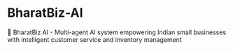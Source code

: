 # BharatBiz-AI
🤖 BharatBiz AI - Multi-agent AI system empowering Indian small businesses with intelligent customer service and inventory management
